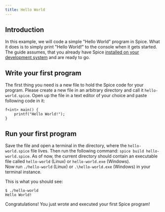 ```yaml
---
title: Hello World
---
```


## Introduction

In this example, we will code a simple "Hello World" program in Spice. What it does is to simply print "Hello World!" to the
console when it gets started. The guide assumes, that you already have Spice
[installed on your development system](install/linux.md) and are ready to go.

## Write your first program

The first thing you need is a new file to hold the Spice code for your program. Please create a new file in an arbitrary directory
and call it `hello-world.spice`. Open up the file in a text editor of your choice and paste following code in it:

```spice
f<int> main() {
	printf("Hello World!");
}
```

## Run your first program

Save the file and open a terminal in the directory, where the `hello-world.spice` file lives. Then run the following command:
`spice build hello-world.spice`. As of now, the current directory should contain an executable file called `hello-world` (Linux)
or `hello-world.exe` (Windows). <br>
Now run `./hello-world` (Linux) or `.\hello-world.exe` (Windows) in your terminal instance.

This is what you should see:
```shell
$ ./hello-world
Hello World!
```

Congratulations! You just wrote and executed your first Spice program!